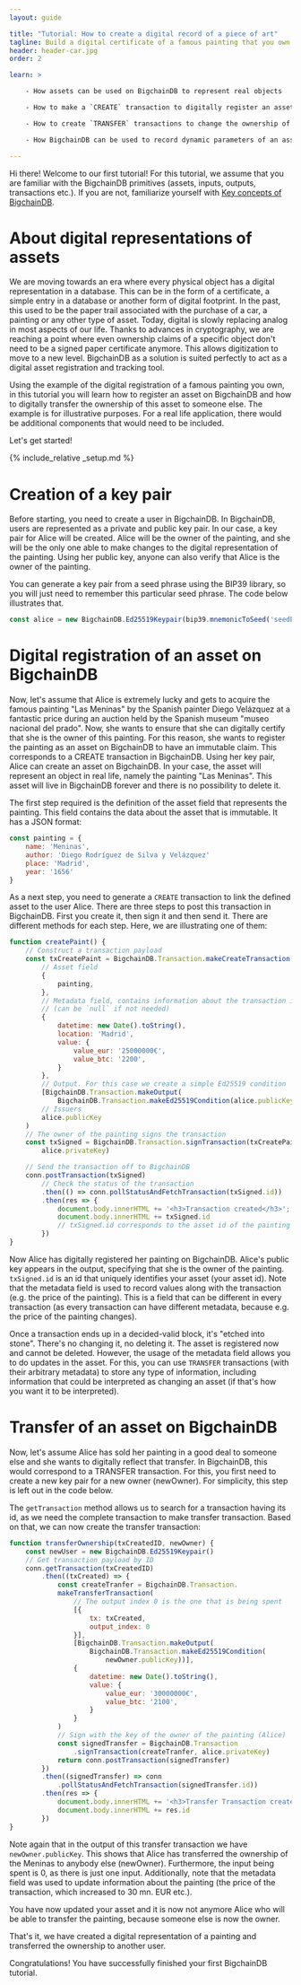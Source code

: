 ```yaml
---
layout: guide

title: "Tutorial: How to create a digital record of a piece of art"
tagline: Build a digital certificate of a famous painting that you own
header: header-car.jpg
order: 2

learn: >

    - How assets can be used on BigchainDB to represent real objects

    - How to make a `CREATE` transaction to digitally register an asset on BigchainDB

    - How to create `TRANSFER` transactions to change the ownership of an asset in BigchainDB

    - How BigchainDB can be used to record dynamic parameters of an asset

---
```


Hi there! Welcome to our first tutorial! For this tutorial, we assume that you are familiar with the BigchainDB primitives (assets, inputs, outputs, transactions etc.). If you are not, familiarize yourself with [Key concepts of BigchainDB](../key-concepts-of-bigchaindb/).

# About digital representations of assets

We are moving towards an era where every physical object has a digital representation in a database. This can be in the form of a certificate, a simple entry in a database or another form of digital footprint. In the past, this used to be the paper trail associated with the purchase of a car, a painting or any other type of asset. Today, digital is slowly replacing analog in most aspects of our life. Thanks to advances in cryptography, we are reaching a point where even ownership claims of a specific object don't need to be a signed paper certificate anymore. This allows digitization to move to a new level. BigchainDB as a solution is suited perfectly to act as a digital asset registration and tracking tool.  

Using the example of the digital registration of a famous painting you own, in this tutorial you will learn how to register an asset on BigchainDB and how to digitally transfer the ownership of this asset to someone else. The example is for illustrative purposes. For a real life application, there would be additional components that would need to be included.

Let's get started!

{% include_relative _setup.md %}

# Creation of a key pair

Before starting, you need to create a user in BigchainDB. In BigchainDB, users are represented as a private and public key pair. In our case, a key pair for Alice will be created. Alice will be the owner of the painting, and she will be the only one able to make changes to the digital representation of the painting. Using her public key, anyone can also verify that Alice is the owner of the painting.

You can generate a key pair from a seed phrase using the BIP39 library, so you will just need to remember this particular seed phrase. The code below illustrates that.

```js
const alice = new BigchainDB.Ed25519Keypair(bip39.mnemonicToSeed('seedPhrase').slice(0,32))
```

# Digital registration of an asset on BigchainDB

Now, let's assume that Alice is extremely lucky and gets to acquire the famous painting "Las Meninas" by the Spanish painter Diego Velázquez at a fantastic price during an auction held by the Spanish museum "museo nacional del prado". Now, she wants to ensure that she can digitally certify that she is the owner of this painting. For this reason, she wants to register the painting as an asset on BigchainDB to have an immutable claim. This corresponds to a CREATE transaction in BigchainDB. Using her key pair, Alice can create an asset on BigchainDB. In your case, the asset will represent an object in real life, namely the painting "Las Meninas". This asset will live in BigchainDB forever and there is no possibility to delete it.

The first step required is the definition of the asset field that represents the painting. This field contains the data about the asset that is immutable. It has a JSON format:

```js
const painting = {
    name: 'Meninas',
    author: 'Diego Rodríguez de Silva y Velázquez'
    place: 'Madrid',
    year: '1656'
}
```

As a next step, you need to generate a `CREATE` transaction to link the defined asset to the user Alice. There are three steps to post this transaction in BigchainDB. First you create it, then sign it and then send it. There are different methods for each step. Here, we are illustrating one of them:

```js
function createPaint() {
    // Construct a transaction payload
    const txCreatePaint = BigchainDB.Transaction.makeCreateTransaction(
        // Asset field
        {
            painting,
        },
        // Metadata field, contains information about the transaction itself
        // (can be `null` if not needed)
        {
            datetime: new Date().toString(),
            location: 'Madrid',
            value: {
                value_eur: '25000000€',
                value_btc: '2200',
            }
        },
        // Output. For this case we create a simple Ed25519 condition
        [BigchainDB.Transaction.makeOutput(
            BigchainDB.Transaction.makeEd25519Condition(alice.publicKey))],
        // Issuers
        alice.publicKey
    )
    // The owner of the painting signs the transaction
    const txSigned = BigchainDB.Transaction.signTransaction(txCreatePaint,
        alice.privateKey)

    // Send the transaction off to BigchainDB
    conn.postTransaction(txSigned)
        // Check the status of the transaction
        .then(() => conn.pollStatusAndFetchTransaction(txSigned.id))
        .then(res => {
            document.body.innerHTML += '<h3>Transaction created</h3>';
            document.body.innerHTML += txSigned.id
            // txSigned.id corresponds to the asset id of the painting
        })
}
```

Now Alice has digitally registered her painting on BigchainDB. Alice's public key appears in the output, specifying that she is the owner of the painting. `txSigned.id` is an id that uniquely identifies your asset (your asset id). Note that the metadata field is used to record values along with the transaction (e.g. the price of the painting). This is a field that can be different in every transaction (as every transaction can have different metadata, because e.g. the price of the painting changes).

Once a transaction ends up in a decided-valid block, it's "etched into stone". There's no changing it, no deleting it. The asset is registered now and cannot be deleted. However, the usage of the metadata field allows you to do updates in the asset. For this, you can use `TRANSFER` transactions (with their arbitrary metadata) to store any type of information, including information that could be interpreted as changing an asset (if that's how you want it to be interpreted).

# Transfer of an asset on BigchainDB

Now, let's assume Alice has sold her painting in a good deal to someone else and she wants to digitally reflect that transfer. In BigchainDB, this would correspond to a TRANSFER transaction. For this, you first need to create a new key pair for a new owner (newOwner). For simplicity, this step is left out in the code below.

The `getTransaction` method allows us to search for a transaction having its id, as we need the complete transaction to make transfer transaction.
Based on that, we can now create the transfer transaction:

```js
function transferOwnership(txCreatedID, newOwner) {
    const newUser = new BigchainDB.Ed25519Keypair()
    // Get transaction payload by ID
    conn.getTransaction(txCreatedID)
        .then((txCreated) => {
            const createTranfer = BigchainDB.Transaction.
            makeTransferTransaction(
                // The output index 0 is the one that is being spent
                [{
                    tx: txCreated,
                    output_index: 0
                }],
                [BigchainDB.Transaction.makeOutput(
                    BigchainDB.Transaction.makeEd25519Condition(
                        newOwner.publicKey))],
                {
                    datetime: new Date().toString(),
                    value: {
                        value_eur: '30000000€',
                        value_btc: '2100',
                    }
                }
            )
            // Sign with the key of the owner of the painting (Alice)
            const signedTransfer = BigchainDB.Transaction
                .signTransaction(createTranfer, alice.privateKey)
            return conn.postTransaction(signedTransfer)
        })
        .then((signedTransfer) => conn
            .pollStatusAndFetchTransaction(signedTransfer.id))
        .then(res => {
            document.body.innerHTML += '<h3>Transfer Transaction created</h3>'
            document.body.innerHTML += res.id
        })
}
```

Note again that in the output of this transfer transaction we have `newOwner.publicKey`. This shows that Alice has transferred the ownership of the Meninas to anybody else (newOwner). Furthermore, the input being spent is 0, as there is just one input. Additionally, note that the metadata field was used to update information about the painting (the price of the transaction, which increased to 30 mn. EUR etc.).

You have now updated your asset and it is now not anymore Alice who will be able to transfer the painting, because someone else is now the owner.

That's it, we have created a digital representation of a painting and transferred the ownership to another user.

Congratulations! You have successfully finished your first BigchainDB tutorial.
